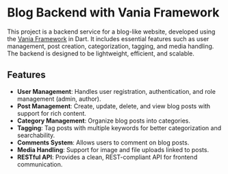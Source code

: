 # Blog Backend with Vania Framework

This project is a backend service for a blog-like website, developed using the [Vania Framework](https://pub.dev/packages/vania) in Dart. It includes essential features such as user management, post creation, categorization, tagging, and media handling. The backend is designed to be lightweight, efficient, and scalable.

## Features

- **User Management**: Handles user registration, authentication, and role management (admin, author).
- **Post Management**: Create, update, delete, and view blog posts with support for rich content.
- **Category Management**: Organize blog posts into categories.
- **Tagging**: Tag posts with multiple keywords for better categorization and searchability.
- **Comments System**: Allows users to comment on blog posts.
- **Media Handling**: Support for image and file uploads linked to posts.
- **RESTful API**: Provides a clean, REST-compliant API for frontend communication.
